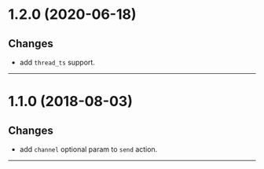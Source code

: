 <a name="1.2.0"></a>
# 1.2.0 (2020-06-18)

## Changes
- add `thread_ts` support.

--------------------------------------------------
<a name="1.1.0"></a>
# 1.1.0 (2018-08-03)

## Changes
- add `channel` optional param to `send` action.

--------------------------------------------------
